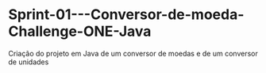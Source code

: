 # Sprint-01---Conversor-de-moeda-Challenge-ONE-Java
 Criação do projeto em Java de um conversor de moedas
 e de um conversor de unidades
 